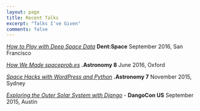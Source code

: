 ```yaml
---
layout: page
title: Recent Talks
excerpt: "Talks I've Given"
comments: false
---
```


<a href = "https://speakerdeck.com/basilleaf/how-to-play-with-deep-space-data"><i>How to Play with Deep Space Data</i></a> <strong>Dent:Space</strong> September 2016, San Francisco

<a href = "https://speakerdeck.com/basilleaf/how-we-made-spaceprob-dot-es"><i>How We Made spaceprob.es</i></a> <strong>.Astronomy 8</strong> June 2016, Oxford

<a href = "https://speakerdeck.com/basilleaf/space-hacks-with-wordpress-and-python"><i>Space Hacks with WordPress and Python</i></a> <strong>.Astronomy 7</strong> November 2015, Sydney

<a href = "https://speakerdeck.com/basilleaf/exploring-the-outer-solar-system-with-django"><i>Exploring the Outer Solar System with Django</i></a> -
<strong>DangoCon US</strong> September 2015, Austin
